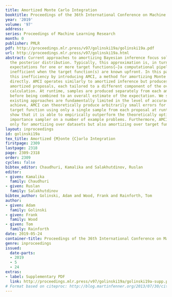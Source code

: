 ```yaml
---
title: Amortized Monte Carlo Integration
booktitle: Proceedings of the 36th International Conference on Machine Learning
year: '2019'
volume: '97'
address: 
series: Proceedings of Machine Learning Research
month: 0
publisher: PMLR
pdf: http://proceedings.mlr.press/v97/golinski19a/golinski19a.pdf
url: http://proceedings.mlr.press/v97/golinski19a.html
abstract: Current approaches to amortizing Bayesian inference focus solely on approximating
  the posterior distribution. Typically, this approximation is, in turn, used to calculate
  expectations for one or more target functions{—}a computational pipeline which is
  inefficient when the target function(s) are known upfront. In this paper, we address
  this inefficiency by introducing AMCI, a method for amortizing Monte Carlo integration
  directly. AMCI operates similarly to amortized inference but produces three distinct
  amortized proposals, each tailored to a different component of the overall expectation
  calculation. At runtime, samples are produced separately from each amortized proposal,
  before being combined to an overall estimate of the expectation. We show that while
  existing approaches are fundamentally limited in the level of accuracy they can
  achieve, AMCI can theoretically produce arbitrarily small errors for any integrable
  target function using only a single sample from each proposal at runtime. We further
  show that it is able to empirically outperform the theoretically optimal selfnormalized
  importance sampler on a number of example problems. Furthermore, AMCI allows not
  only for amortizing over datasets but also amortizing over target functions.
layout: inproceedings
id: golinski19a
tex_title: Amortized {M}onte {C}arlo Integration
firstpage: 2309
lastpage: 2318
page: 2309-2318
order: 2309
cycles: false
bibtex_editor: Chaudhuri, Kamalika and Salakhutdinov, Ruslan
editor:
- given: Kamalika
  family: Chaudhuri
- given: Ruslan
  family: Salakhutdinov
bibtex_author: Golinski, Adam and Wood, Frank and Rainforth, Tom
author:
- given: Adam
  family: Golinski
- given: Frank
  family: Wood
- given: Tom
  family: Rainforth
date: 2019-05-24
container-title: Proceedings of the 36th International Conference on Machine Learning
genre: inproceedings
issued:
  date-parts:
  - 2019
  - 5
  - 24
extras:
- label: Supplementary PDF
  link: http://proceedings.mlr.press/v97/golinski19a/golinski19a-supp.pdf
# Format based on citeproc: http://blog.martinfenner.org/2013/07/30/citeproc-yaml-for-bibliographies/
---
```

